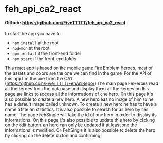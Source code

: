 # feh_api_ca2_react
#### Github : https://github.com/FiveTTTTT/feh_api_ca2_react

to start the app you have to : 
- ```npm install``` at the root
- ```nodemon``` at the root
- ```npm install``` if the front-end folder
- ```npm start``` if the front-end folder

This react app is based on the mobile game Fire Emblem Heroes, most of the assets and colors are the one we can find in the game. 
For the API of this app I'm the one from the CA1 (https://github.com/FiveTTTTT/FehApiRepo/)
The main page FeHeroes read all the heroes from the database and display them all the heroes on this page are links to access all the informations of one hero. On this page it's also possible to create a new hero. A new hero has no image of him so he has a default image called unknown. To create a new hero he has to have a name a title an statistics.
It is also possible to search for an hero by hes name.
The page FehSingle will take the id of one hero in order to display its informations. On this page it's also possible to update this hero by clicking on the edit button, an hero can only be updated if at least one the informations is modified.
On FehSingle it is also possible to delete the hero by clicking on the delete button and confirming.

